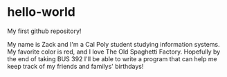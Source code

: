 # hello-world
My first github repository!

My name is Zack and I'm a Cal Poly student studying information systems.
My favorite color is red, and I love The Old Spaghetti Factory. Hopefully by the end of taking BUS 392 I'll be able to write a program that can help me keep track of my friends and familys' birthdays!
